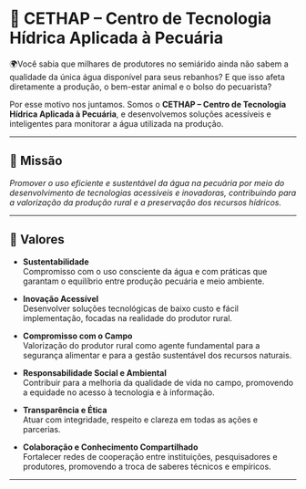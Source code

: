 # 🌱 CETHAP – Centro de Tecnologia Hídrica Aplicada à Pecuária
🌍Você sabia que milhares de produtores no semiárido ainda não sabem a qualidade da única água disponível para seus rebanhos? E que isso afeta diretamente a produção, o bem-estar animal e o bolso do pecuarista?

Por esse motivo nos juntamos. Somos o **CETHAP – Centro de Tecnologia Hídrica Aplicada à Pecuária**, e desenvolvemos soluções acessíveis e inteligentes para monitorar a água utilizada na produção.

---

## 🎯 Missão

*Promover o uso eficiente e sustentável da água na pecuária por meio do desenvolvimento de tecnologias acessíveis e inovadoras, contribuindo para a valorização da produção rural e a preservação dos recursos hídricos.*

---

## 💚 Valores

- **Sustentabilidade**  
  Compromisso com o uso consciente da água e com práticas que garantam o equilíbrio entre produção pecuária e meio ambiente.

- **Inovação Acessível**  
  Desenvolver soluções tecnológicas de baixo custo e fácil implementação, focadas na realidade do produtor rural.

- **Compromisso com o Campo**  
  Valorização do produtor rural como agente fundamental para a segurança alimentar e para a gestão sustentável dos recursos naturais.

- **Responsabilidade Social e Ambiental**  
  Contribuir para a melhoria da qualidade de vida no campo, promovendo a equidade no acesso à tecnologia e à informação.

- **Transparência e Ética**  
  Atuar com integridade, respeito e clareza em todas as ações e parcerias.

- **Colaboração e Conhecimento Compartilhado**  
  Fortalecer redes de cooperação entre instituições, pesquisadores e produtores, promovendo a troca de saberes técnicos e empíricos.

---

